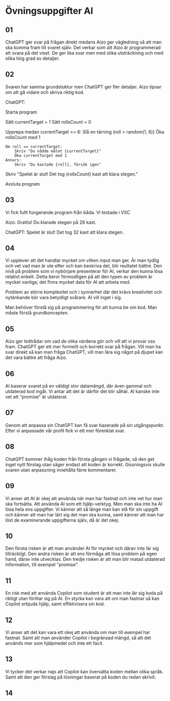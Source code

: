 # Övningsuppgifter AI

## 01
ChatGPT ger svar på frågan direkt medans Aizo ger vägledning så att man ska komma fram till svaret själv. Det verkar som att Aizo är programmerad att svara på det viset. De ger lika svar men med olika utsträckning och med olika hög grad av detaljer.

## 02
Svaren har samma grundstuktur men ChatGPT ger fler detaljer. Aizo tipsar om att gå vidare och skriva riktig kod.

ChatGPT:

Starta program

Sätt currentTarget = 1
Sätt rollsCount = 0

Upprepa medan currentTarget <= 6:
    Slå en tärning (roll = random(1, 6))
    Öka rollsCount med 1

    Om roll == currentTarget:
        Skriv "Du nådde målet {currentTarget}"
        Öka currentTarget med 1
    Annars:
        Skriv "Du kastade {roll}, försök igen"

Skriv "Spelet är slut! Det tog {rollsCount} kast att klara stegen."

Avsluta program

## 03
Vi fick fullt fungerande program från båda. Vi testade i VSC

Aizo: Grattis! Du klarade stegen på 28 kast.

ChatGPT: Spelet är slut! Det tog 32 kast att klara stegen.

## 04
Vi upplever att det handlar mycket om vilken input man ger. Är man tydlig och vet vad man är ute efter och kan beskriva det, blir reultatet bättre. Den nivå på problem som vi nybörjare presenterar för AI, verkar den kunna lösa relativt enkelt. Detta beror förmodligen på att den typen av problem är mycket vanliga; det finns mycket data för AI att arbeta med.

Problem av större komplexitet och i synnerhet där det krävs kreativitet och nytänkande bör vara betydligt svårare. AI vill inget i sig.

Man behöver förstå sig på programmering för att kunna be om kod. Man måste förstå grundkoncepten.

## 05
Aizo ger ledtrådar om vad de olika värdena gör och vill att vi provar oss fram. ChatGPT ger ett mer formellt och korrekt svar på frågan. Vill man ha svar direkt så kan man fråga ChatGPT, vill man lära sig något på djupet kan det vara bättre att fråga Aizo.

## 06
AI baserar svaret på en väldigt stor datamängd, där även gammal och utdaterad kod ingår. Vi antar att det är därför det blir såhär. AI kanske inte vet att "promise" är utdaterat.

## 07
Genom att anpassa sin ChatGPT kan få svar baserade på sin utgångspunkt. Efter vi anpassade vår profil fick vi ett mer förenklat svar. 

## 08
ChatGPT kommer ihåg koden från första gången vi frågade, så den get inget nytt förslag utan säger endast att koden är korrekt. Gissningsvis skulle svaren utan anpassning innehålla färre kommentarer.

## 09
Vi anser att AI är okej att använda när man har fastnat och inte vet hur man ska fortsätta. Att använda AI som ett hjälp-verktyg. Men man ska inte ha AI lösa hela ens uppgifter. Vi känner att så länge man kan stå för sin uppgift och känner att man har lärt sig det man ska kunna, samt känner att man har löst de examinerande uppgifterna själv, då är det okej.

## 10
Den första risken är att man använder AI för mycket och därav inte lär sig tillräckligt. Den andra risken är att ens förmåga att lösa problem på egen hand, därav inte utvecklas. Den tredje risken är att man blir matad utdaterad information, till exempel "promise".

## 11
En risk med att använda Copilot som student är att man inte lär sig koda på riktigt utan förlitar sig på AI. En styrka kan vara att om man fastnar så kan Copilot erbjuda hjälp, samt effiktivisera sin kod.

## 12
Vi anser att det kan vara ett okej att använda om man till exempel har fastnat. Samt att man använder Copilot i begränsad mängd, så att det används mer som hjälpmedel och inte ett facit.

## 13
Vi tycker det verkar najs att Copilot kan översätta koden mellan olika språk. Samt att den ger förslag på lösningar baserat på koden du redan skrivit.

## 14



